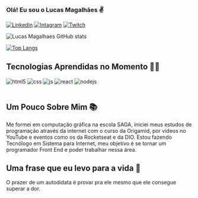 ### Olá! Eu sou o Lucas Magalhães ✌️


[![Linkedin](https://img.shields.io/badge/LinkedIn-0077B5?style=for-the-badge&logo=linkedin&logoColor=white)](https://www.linkedin.com/in/lucas-magalhães-266723221/)
[![Intagram](https://img.shields.io/badge/Instagram-E4405F?style=for-the-badge&logo=instagram&logoColor=white)](https://www.instagram.com/lmagalhaes01/)
[![Twitch](https://img.shields.io/badge/Twitch-9146FF?style=for-the-badge&logo=twitch&logoColor=white)](https://www.twitch.tv/quiiron)

![Lucas Magalhaes GitHub stats](https://github-readme-stats.vercel.app/api?username=lmagalhaes98&show_icons=true&theme=radical)

[![Top Langs](https://github-readme-stats.vercel.app/api/top-langs/?username=lmagalhaes98&layout=compact&theme=radical)](https://github.com/anuraghazra/github-readme-stats)

## Tecnologias Aprendidas no Momento 👨‍💻

<div style="display: inline_block">
  <img align="center" alt="html5" src="https://img.shields.io/badge/HTML5-E34F26?style=for-the-badge&logo=html5&logoColor=white" />
  <img align="center" alt="css" src="https://img.shields.io/badge/CSS3-1572B6?style=for-the-badge&logo=css3&logoColor=white" />
  <img align="center" alt="js" src="https://img.shields.io/badge/JavaScript-F7DF1E?style=for-the-badge&logo=javascript&logoColor=black" />
  <img align="center" alt="react" src="https://img.shields.io/badge/React-20232A?style=for-the-badge&logo=react&logoColor=61DAFB" />
  <img align="center" alt="nodejs" src="https://img.shields.io/badge/Node.js-43853D?style=for-the-badge&logo=node.js&logoColor=white" />
</div><br/>

## Um Pouco Sobre Mim 📚

Me formei em computação gráfica na escola SAGA, iniciei meus estudos de programação através da internet com o curso da Origamid, por vídeos no YouTube e eventos como os da Rocketseat e da DIO.
Estou fazendo Tecnólogo em Sistema para Internet, meu objetivo é se tornar um programador Front End e poder trabalhar nessa área.

## Uma frase que eu levo para a vida 💭

O prazer de um autodidata é provar pra ele mesmo que ele consegue superar a dor.
